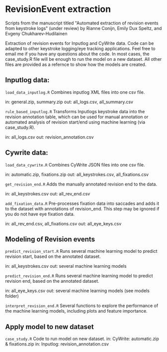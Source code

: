# RevisionEvent extraction
Scripts from the manuscript titled "Automated extraction of revision events from keystroke logs" (under review)
by Rianne Conijn, Emily Dux Speltz, and Evgeny Chukharev-Hudilainen

Extraction of revision events for Inputlog and CyWrite data. Code can be adapted to other keystroke logging/eye tracking applications. Feel free to email me if you have any questions about the code. In most cases, the case_study.R file will be enough to run the model on a new dataset. All other files are provided as a refernce to show how the models are created.

## Inputlog data:

`load_data_inputlog.R` Combines inputlog XML files into one csv file.

in:  general.zip, summary.zip 
out: all_logs.csv, all_summary.csv
     
	 
`rule_based_inputlog.R` Transforms Inputlogs keystroke data into the revision annotation table, which can be used for manual annotation or 
automated analysis of revision start/end using machine learning (via case_study.R).

in:  all_logs.csv
out: revision_annotation.csv


## Cywrite data:
`load_data_cywrite.R` Combines CyWrite JSON files into one csv file.

in:  automatic.zip, fixations.zip
out: all_keystrokes.csv, all_fixations.csv

`get_revision_end.R` Adds the manually annotated revision end to the data.

in:  all_keystrokes.csv
out: all_rev_end.csv

`add_fixation_data.R`
Pre-processes fixation data into saccades and adds it to the dataset with annotations of revision_end. 
This step may be ignored if you do not have eye fixation data.

in:  all_rev_end.csv, all_fixations.csv
out: all_eye_keys.csv

## Modeling of Revision events
`predict_revision_start.R` Runs several machine learning model to predict revision start, based on the annotated dataset.

in:  all_keystrokes.csv
out: several machine learning models

`predict_revision_end.R`
Runs several machine learning model to predict revision end, based on the annotated dataset.

in:  all_eye_keys.csv
out: several machine learning models (see models folder)

`interpret_revision_end.R` Several functions to explore the performance of the machine learning models, including plots and feature importance.

## Apply model to new dataset
`case_study.R` Code to run model on new dataset. 
in: CyWrite:  automatic.zip & fixations.zip
in: Inputlog: revision_annotation.csv
	

